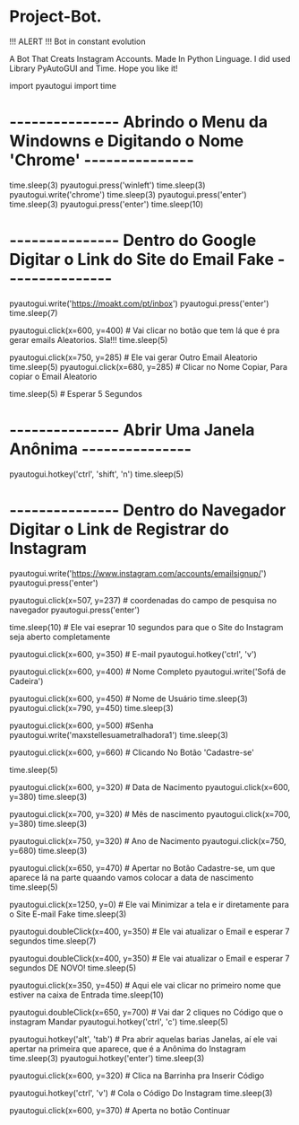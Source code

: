 # Project-Bot.
!!! ALERT !!!
Bot in constant evolution

A Bot That Creats Instagram Accounts. Made In Python Linguage. I did used Library PyAutoGUI and Time. Hope you like it!



import pyautogui
import time


#           --------------- Abrindo o Menu da Windowns e Digitando o Nome 'Chrome' ---------------
time.sleep(3)
pyautogui.press('winleft')
time.sleep(3)
pyautogui.write('chrome')
time.sleep(3)
pyautogui.press('enter')
time.sleep(3)
pyautogui.press('enter')
time.sleep(10)

#             --------------- Dentro do Google Digitar o Link do Site do Email Fake ---------------
pyautogui.write('https://moakt.com/pt/inbox')
pyautogui.press('enter')
time.sleep(7)

pyautogui.click(x=600, y=400) # Vai clicar no botão que tem lá que é pra gerar emails Aleatorios. Sla!!!
time.sleep(5)


pyautogui.click(x=750, y=285) # Ele vai gerar Outro Email Aleatorio
time.sleep(5)
pyautogui.click(x=680, y=285) # Clicar no Nome Copiar, Para copiar o Email Aleatorio






time.sleep(5) # Esperar 5 Segundos


#               --------------- Abrir Uma Janela Anônima ---------------
pyautogui.hotkey('ctrl', 'shift', 'n')
time.sleep(5)


#                  --------------- Dentro do Navegador Digitar o Link de Registrar do Instagram 
pyautogui.write('https://www.instagram.com/accounts/emailsignup/')
pyautogui.press('enter')

pyautogui.click(x=507, y=237) # coordenadas do campo de pesquisa no navegador
pyautogui.press('enter')

time.sleep(10) # Ele vai eseprar 10 segundos para que o Site do Instagram seja aberto completamente



pyautogui.click(x=600, y=350) # E-mail
pyautogui.hotkey('ctrl', 'v')

pyautogui.click(x=600, y=400) # Nome Completo
pyautogui.write('Sofá de Cadeira')


pyautogui.click(x=600, y=450) # Nome de Usuário
time.sleep(3)
pyautogui.click(x=790, y=450)
time.sleep(3)


pyautogui.click(x=600, y=500) #Senha
pyautogui.write('maxstellesuametralhadora1')
time.sleep(3)


pyautogui.click(x=600, y=660) # Clicando No Botão 'Cadastre-se'


time.sleep(5)

pyautogui.click(x=600, y=320) # Data de Nacimento
pyautogui.click(x=600, y=380)
time.sleep(3)

pyautogui.click(x=700, y=320) # Mês de nascimento
pyautogui.click(x=700, y=380)
time.sleep(3)

pyautogui.click(x=750, y=320) # Ano de Nacimento
pyautogui.click(x=750, y=680)
time.sleep(3)

pyautogui.click(x=650, y=470) # Apertar no Botão Cadastre-se, um que aparece lá na parte quaando vamos colocar a data de nascimento
time.sleep(5)

pyautogui.click(x=1250, y=0) # Ele vai Minimizar a tela e ir diretamente para o Site E-mail Fake 
time.sleep(3)

pyautogui.doubleClick(x=400, y=350) # Ele vai atualizar o Email e esperar 7 segundos
time.sleep(7)

pyautogui.doubleClick(x=400, y=350) # Ele vai atualizar o Email e esperar 7 segundos DE NOVO!
time.sleep(5)

pyautogui.click(x=350, y=450) # Aqui ele vai clicar no primeiro nome que estiver na caixa de Entrada
time.sleep(10)

pyautogui.doubleClick(x=650, y=700) # Vai dar 2 cliques no Código que o instagram Mandar
pyautogui.hotkey('ctrl', 'c')
time.sleep(5)

pyautogui.hotkey('alt', 'tab') # Pra abrir aquelas barias Janelas, aí ele vai apertar na primeira que aparece, que é a Anônima do Instagram
time.sleep(3)
pyautogui.hotkey('enter')
time.sleep(3)

pyautogui.click(x=600, y=320) # Clica na Barrinha pra Inserir Código

pyautogui.hotkey('ctrl', 'v') # Cola o Código Do Instagram
time.sleep(3)

pyautogui.click(x=600, y=370) # Aperta no botão Continuar

